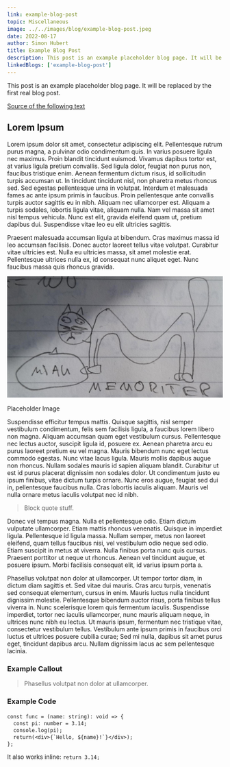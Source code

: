 ```yaml
---
link: example-blog-post
topic: Miscellaneous
image: ../../images/blog/example-blog-post.jpeg
date: 2022-08-17
author: Simon Hubert
title: Example Blog Post
description: This post is an example placeholder blog page. It will be replaced by the first real blog post.
linkedBlogs: ['example-blog-post']
---
```


This post is an example placeholder blog page. It will be replaced by the first real blog post.

[Source of the following text]('https://www.lipsum.com/feed/html)
            
## Lorem Ipsum

Lorem ipsum dolor sit amet, consectetur adipiscing elit. Pellentesque rutrum purus magna, a pulvinar odio condimentum quis. In varius posuere ligula nec maximus. Proin blandit tincidunt euismod. Vivamus dapibus tortor est, at varius ligula pretium convallis. Sed ligula dolor, feugiat non purus non, faucibus tristique enim. Aenean fermentum dictum risus, id sollicitudin turpis accumsan ut. In tincidunt tincidunt nisl, non pharetra metus rhoncus sed. Sed egestas pellentesque urna in volutpat. Interdum et malesuada fames ac ante ipsum primis in faucibus. Proin pellentesque ante convallis turpis auctor sagittis eu in nibh. Aliquam nec ullamcorper est. Aliquam a turpis sodales, lobortis ligula vitae, aliquam nulla. Nam vel massa sit amet nisl tempus vehicula. Nunc est elit, gravida eleifend quam ut, pretium dapibus dui. Suspendisse vitae leo eu elit ultricies sagittis.

Praesent malesuada accumsan ligula at bibendum. Cras maximus massa id leo accumsan facilisis. Donec auctor laoreet tellus vitae volutpat. Curabitur vitae ultricies est. Nulla eu ultricies massa, sit amet molestie erat. Pellentesque ultrices nulla ex, id consequat nunc aliquet eget. Nunc faucibus massa quis rhoncus gravida.

![placeholder](../../images/blog/example-blog-post/example-blog-post.jpeg)
<figcaption>Placeholder Image</figcaption>

Suspendisse efficitur tempus mattis. Quisque sagittis, nisl semper vestibulum condimentum, felis sem facilisis ligula, a faucibus lorem libero non magna. Aliquam accumsan quam eget vestibulum cursus. Pellentesque nec lectus auctor, suscipit ligula id, posuere ex. Aenean pharetra arcu eu purus laoreet pretium eu vel magna. Mauris bibendum nunc eget lectus commodo egestas. Nunc vitae lacus ligula. Mauris mollis dapibus augue non rhoncus. Nullam sodales mauris id sapien aliquam blandit. Curabitur ut est id purus placerat dignissim non sodales dolor. Ut condimentum justo eu ipsum finibus, vitae dictum turpis ornare. Nunc eros augue, feugiat sed dui in, pellentesque faucibus nulla. Cras lobortis iaculis aliquam. Mauris vel nulla ornare metus iaculis volutpat nec id nibh.

> Block quote stuff.

Donec vel tempus magna. Nulla et pellentesque odio. Etiam dictum vulputate ullamcorper. Etiam mattis rhoncus venenatis. Quisque in imperdiet ligula. Pellentesque id ligula massa. Nullam semper, metus non laoreet eleifend, quam tellus faucibus nisi, vel vestibulum odio neque sed odio. Etiam suscipit in metus at viverra. Nulla finibus porta nunc quis cursus. Praesent porttitor ut neque ut rhoncus. Aenean vel tincidunt augue, et posuere ipsum. Morbi facilisis consequat elit, id varius ipsum porta a.

Phasellus volutpat non dolor at ullamcorper. Ut tempor tortor diam, in dictum diam sagittis et. Sed vitae dui mauris. Cras arcu turpis, venenatis sed consequat elementum, cursus in enim. Mauris luctus nulla tincidunt dignissim molestie. Pellentesque bibendum auctor risus, porta finibus tellus viverra in. Nunc scelerisque lorem quis fermentum iaculis. Suspendisse imperdiet, tortor nec iaculis ullamcorper, nunc mauris aliquam neque, in ultrices nunc nibh eu lectus. Ut mauris ipsum, fermentum nec tristique vitae, consectetur vestibulum tellus. Vestibulum ante ipsum primis in faucibus orci luctus et ultrices posuere cubilia curae; Sed mi nulla, dapibus sit amet purus eget, tincidunt dapibus arcu. Nullam dignissim lacus ac sem pellentesque lacinia.

### Example Callout

<blockquote class='callout'>
Phasellus volutpat non dolor at ullamcorper.
</blockquote>

### Example Code
```tsx
const func = (name: string): void => {
  const pi: number = 3.14;
  console.log(pi);
  return(<div>{`Hello, ${name}!`}</div>);
};
```

It also works inline: `return 3.14;`